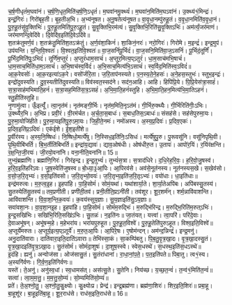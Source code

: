 

  
च॒र्ष॒णीधृतं॑म॒घवा॑नं। च॒र्ष॒णि॒धृत॒मिति॑च॒र्ष॒णि॒ऽधृतं॑। म॒घवा॑नमु॒क्थ्यं॑। म॒घवा॑न॒मिति॑म॒घऽवा॑नं। उ॒क्थ्य॑१॒॑मिन्द्रः॑। इन्द्रं॒गिरः॑। गिरो॑बृह॒ती। बृ॒ह॒तीअ॒भि। अ॒भ्य॑नूषत। अ॒नू॒षतेत्य॑नूषत॥ वा॒वृ॒धा॒नम्पु॑रुहू॒तं। व॒वृ॒धा॒नमिति॑व॒वृ॒धा॒नं। पु॒रु॒हू॒तंसु॑वृ॒क्तिभिः॑। पु॒रु॒हू॒तमिति॑पु॒रु॒ऽहू॒तं। सु॒वृ॒क्तिभि॒रम॑त्यं। सु॒वृ॒क्तिभि॒रिति॑सु॒वृ॒क्तिऽभिः॑। अम॑र्त्यं॒जर॑माणं। जर॑माणन्दि॒वेदि॑वे। दि॒वेदि॑व॒इति॑दि॒वेऽदि॑वे॥  
श॒तक्र॑तुमर्ण॒वं। श॒तक्र॑तु॒मिति॑श॒तऽक्र॑तुं। अ॒र्ण॒वंशा॒किनं॑। शा॒किनं॒नरः॑। नरो॒गिरः॑। गिरो॑मे। म॒इन्द्रं॑। इन्द्र॒मुप॑। उप॑यन्ति। य॒न्ति॒वि॒श्वतः॑। वि॒श्वत॒इति॑वि॒श्वतः॑॥ वा॒ज॒सनिं॑पू॒र्भिदं॑। वा॒ज॒सनि॒मिति॑वा॒ज॒ऽसनिं॑। पू॒र्भिदं॒तूर्णिं॑। पू॒र्भिद॒मिति॑पूः॒ऽभिदं॑। तूर्णि॑म॒प्तुरं॑। अ॒प्तुरं॑धाम॒साचं॑। अ॒प्तुर॒मित्य॒प्ऽतुरं॑। धा॒म॒साच॑मभि॒षाचं॑। धा॒म॒साच॒मिति॑धा॒म॒ऽसाचं॑। अ॒भि॒षाच॑स्व॒र्विदं॑। अ॒भि॒साच॒मित्य॑भि॒ऽसाचं॑। स्व॒र्विद॒मिति॑स्व॒ऽविदं॑॥  
आ॒क॒रेवसोः॑। आ॒क॒रइत्या॑ऽक॒रे। वसो॑र्जरि॒ता। ज॒रि॒ताप॑नस्यते। प॒न॒स्य॒ते॒ने॒हसः॑। अ॒ने॒हस॒स्तुभः॑। स्तुभ॒इन्द्रः॑। इन्द्रो॑दुवस्यति। दु॒व॒स्यतीति॑दुवस्यति॥ विव॑स्वत॒स्सद॑ने। सद॑न॒आहि। आहि। हिपि॑प्रि॒ये। पि॒प्रि॒येस॑त्रा॒साहं॑। स॒त्रा॒साह॑मभिमाति॒हनं॑। स॒त्रा॒सह॒मिति॑स॒त्र॒ऽसहं॑। अ॒भि॒मा॒ति॒हनं॑स्तुहि। अ॒भि॒मा॒ति॒हन॒मित्य॑भि॒मा॒तिऽहनं॑। स्तु॒हीति॑स्तुहि॥  
नृ॒णामु॑त्वा। ऊँ॒इत्यूँ॑। त्वा॒नृत॑मं। नृत॑मङ्गी॒र्भिः। नृत॑म॒मिति॒नृऽत॑मं। गी॒र्भिरु॒क्थ्यैः। गी॒र्भिरिति॑गीः॒ऽभिः। उ॒क्थ्यैर॒भि। अ॒भिप्र। प्रवी॒रं। वी॒रम॑र्चत। अ॒र्च॒ता॒स॒बाधः॑। स॒बाध॒तिस॒ऽबाधः॑॥ संसह॑से। सह॑सेपुरुमा॒यः। पु॒रु॒मा॒योजि॑हीते। पु॒रु॒मा॒यइति॑पु॒रु॒ऽमा॒यः। जि॒ही॒ते॒नमः॑। नमो॑अस्य। अ॒स्य॒प्र॒दिवः॑। प्र॒दिव॒एकः॑। प्र॒दिव॒इति॑प्र॒ऽदिवः॑। एक॑ईशे। ई॒श॒इती॑शे॥  
पू॒र्वीर॑स्य। अ॒स्य॒नि॒ष्षिधः॑। नि॒ष्षिधो॒मर्त्ये॑षु। नि॒स्सिध॒इति॑निः॒ऽसिधः॑। मर्त्ये॑षुपु॒रु। पु॒रूवसू॑नि। वसू॑निपृथि॒वी। पृ॒थि॒वीबि॑भर्ति। बि॒भ॒र्तीति॑बिभर्ति॥ इन्द्रा॑य॒द्यावः॑। द्याव॒ओष॑धीः। ओष॑धीरु॒त। उ॒तापः॑। आपो॑र॒यिं। र॒यिंर॑क्षन्ति। र॒क्ष॒न्ति॒जी॒रयः॑। जी॒रयो॒वना॑नि। वना॒नीति॒वना॑नि॥ 15॥  
तुभ्यं॒ब्रह्मा॑णि। ब्रह्मा॑णि॒गिरः॑। गिर॑इन्द्र। इ॒न्द्र॒तुभ्यं॑। तुभ्यं॑स॒त्रा। स॒त्राद॑धिरे। द॒धि॒रेह॒रि॒वः॒। ह॒रि॒वो॒जु॒षस्व॑। ह॒रि॒व॒इति॑हरिऽवः। जु॒ष॒स्वेति॑जुषस्व॥ बो॒ध्या॒३॒॑आ॒पिः। आ॒पिरव॑से। अव॑से॒नूत॑नस्य। नूत॑नस्यस॒खे। स॒खेव॑सो। व॒सो॒ज॒रि॒तृभ्यः॑। व॒सो॒इति॑वसो। ज॒रि॒तृभ्यो॒वयः॑। ज॒रि॒तृभ्य॒इति॑ज॒रि॒तृऽभ्यः॑। वयो॑धाः। धा॒इति॑धाः॥  
इन्द्र॑मरुत्वः। म॒रु॒त्व॒इ॒ह। इ॒हपा॑हि। पा॒हि॒सोमं॑। सोमं॒यथा॑। यथा॑शार्या॒ते। शा॒र्या॒तेअपि॑बः। अपि॑बस्सु॒तस्य॑। सु॒तस्येति॑सु॒तस्य॑॥ तव॒प्रणी॑ती। प्रणी॑ती॒तव॑। प्रनी॒तीति॒प्रऽनी॑ती। तव॑शूर। शू॒र॒शर्म॑न्। शर्म॒न्नावि॑वाशन्ति। आवि॑वाशन्ति। वि॒वा॒श॒न्ति॒क॒वयः॑। क॒वय॑स्सुय॒ज्ञाः। सु॒य॒ज्ञाइति॑सु॒ऽय॒ज्ञाः॥  
सवा॑वशा॒नः। वा॒व॒शा॒नइ॒ह। इ॒हपा॑हि। पा॒हि॒सोमं॑। सोमं॑म॒रुद्भिः॑। म॒रुद्भि॑रिन्द्र। म॒रुद्भि॒रिति॑म॒रुत्ऽभिः॑। इ॒न्द्र॒सखि॑भिः। सखि॑भि॒रिति॒सखि॑ऽभिः। सु॒तन्नः॑। न॒इति॑नः॥ जा॒तंयत्। यत्त्वा॑। त्वा॒परि॑। परि॑दे॒वाः। दे॒वाअभू॑षन्। अभू॑षन्म॒हे। म॒हेभरा॑य। भरा॑यपुरुहूत। पु॒रु॒हू॒त॒विश्वे॑। पु॒रु॒हू॒तेति॑पुरुऽहूत। विश्व॒इति॒विश्वे॑॥  
अ॒प्तूर्ये॑मरुतः। अ॒प्तूर्य॒इत्य॒प्ऽतूर्ये॑। म॒रु॒त॒आ॒पिः। आ॒पिरे॒षः। ए॒षोम॑न्दन्। अम॑न्द॒न्निन्द्रं॑। इन्द्र॒मनु॑। अनु॒दाति॑वाराः। दाति॑वारा॒इति॒दाति॑ऽवाराः॥ तेभि॑स्सा॒कं। सा॒कम्पि॑बतु। पि॒ब॒तु॒वृ॒त्र॒खा॒दः। वृ॒त्र॒खा॒दस्सु॒तं। वृ॒त्र॒खा॒दइति॑वृ॒त्र॒ऽखा॒दः। सु॒तंसोमं॑। सोमं॑दा॒शुषः॑। दा॒शुष॒स्स्वे। स्वेस॒धस्थे॑। स॒धस्थ॒इति॑स॒धऽस्थे॑॥  
इ॒दंहि। ह्यनु॑। अन्वोज॑सा। ओज॑सासु॒तं। सु॒तंरा॑धानां। रा॒धा॒नां॒प॒ते॒। प॒त॒इति॑पते॥ पिबा॒तु। त्व१॒॑स्य। अ॒स्यगि॑र्वणः। गि॒र्व॒ण॒इति॑गिर्वणः॥  
यस्ते॑। ते॒अनु॑। अनु॑स्व॒धां। स्व॒धामस॑त्। अस॑त्सु॒ते। सु॒तेनि। निय॑च्छ। य॒च्छ॒त॒न्वं॑। त॒न्व॑१॒॑मिति॑त॒न्वं॑॥ सत्वा॑। त्वा॒म॒म॒त्तु॒। म॒म॒त्तु॒सो॒म्यं। सो॒म्यमिति॑सो॒म्यं॥  
प्रते॑। ते॒अ॒श्नो॒तु॒। अ॒श्नो॒तु॒कु॒क्ष्योः। कु॒क्ष्योःप्र। प्रेन्द्र॑। इन्द्र॒ब्रह्म॑णा। ब्रह्म॑णा॒शिरः॑। शिर॒इति॒शिरः॑॥ प्रबा॒हू। बा॒हूशू॑र। बा॒हूइति॑बा॒हू। शू॒र॒राध॑से। राध॑स॒इति॒राध॑से॥ 16॥  
